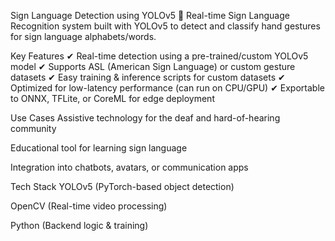 Sign Language Detection using YOLOv5
🚀 Real-time Sign Language Recognition system built with YOLOv5 to detect and classify hand gestures for sign language alphabets/words.

Key Features
✔ Real-time detection using a pre-trained/custom YOLOv5 model
✔ Supports ASL (American Sign Language) or custom gesture datasets
✔ Easy training & inference scripts for custom datasets
✔ Optimized for low-latency performance (can run on CPU/GPU)
✔ Exportable to ONNX, TFLite, or CoreML for edge deployment

Use Cases
Assistive technology for the deaf and hard-of-hearing community

Educational tool for learning sign language

Integration into chatbots, avatars, or communication apps

Tech Stack
YOLOv5 (PyTorch-based object detection)

OpenCV (Real-time video processing)

Python (Backend logic & training)
